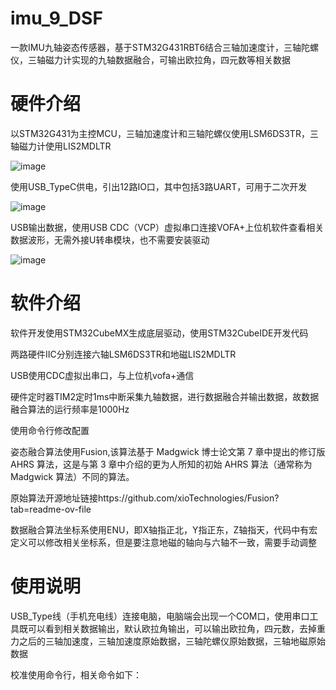 # imu_9_DSF
  一款IMU九轴姿态传感器，基于STM32G431RBT6结合三轴加速度计，三轴陀螺仪，三轴磁力计实现的九轴数据融合，可输出欧拉角，四元数等相关数据

# 硬件介绍 

以STM32G431为主控MCU，三轴加速度计和三轴陀螺仪使用LSM6DS3TR，三轴磁力计使用LIS2MDLTR

![image](https://github.com/EggplantPotatoes/imu_9_DSF/assets/50572578/39094977-7f73-438c-897c-242705e7231c)        

使用USB_TypeC供电，引出12路IO口，其中包括3路UART，可用于二次开发

![image](https://github.com/EggplantPotatoes/imu_9_DSF/assets/50572578/ad68d0ac-a39e-4054-aff9-eaf613fa6b94)

USB输出数据，使用USB CDC（VCP）虚拟串口连接VOFA+上位机软件查看相关数据波形，无需外接U转串模块，也不需要安装驱动

![image](https://github.com/EggplantPotatoes/imu_9_DSF/assets/50572578/bcfadb9a-b447-4928-8106-482de14f5186)


# 软件介绍

  软件开发使用STM32CubeMX生成底层驱动，使用STM32CubeIDE开发代码
  
  两路硬件IIC分别连接六轴LSM6DS3TR和地磁LIS2MDLTR
  
  USB使用CDC虚拟出串口，与上位机vofa+通信
  
  硬件定时器TIM2定时1ms中断采集九轴数据，进行数据融合并输出数据，故数据融合算法的运行频率是1000Hz
  
  使用命令行修改配置
  
  姿态融合算法使用Fusion,该算法基于 Madgwick 博士论文第 7 章中提出的修订版 AHRS 算法，这是与第 3 章中介绍的更为人所知的初始 AHRS 算法（通常称为 Madgwick 算法）不同的算法。
  
  原始算法开源地址链接https://github.com/xioTechnologies/Fusion?tab=readme-ov-file
  
  数据融合算法坐标系使用ENU，即X轴指正北，Y指正东，Z轴指天，代码中有宏定义可以修改相关坐标系，但是要注意地磁的轴向与六轴不一致，需要手动调整
# 使用说明

  USB_Type线（手机充电线）连接电脑，电脑端会出现一个COM口，使用串口工具既可以看到相关数据输出，默认欧拉角输出，可以输出欧拉角，四元数，去掉重力之后的三轴加速度，三轴加速度原始数据，三轴陀螺仪原始数据，三轴地磁原始数据


  校准使用命令行，相关命令如下：
